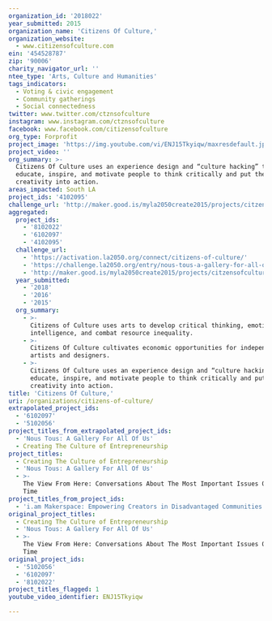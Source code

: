 ```yaml
---
organization_id: '2018022'
year_submitted: 2015
organization_name: 'Citizens Of Culture,'
organization_website:
  - www.citizensofculture.com
ein: '454528787'
zip: '90006'
charity_navigator_url: ''
ntee_type: 'Arts, Culture and Humanities'
tags_indicators:
  - Voting & civic engagement
  - Community gatherings
  - Social connectedness
twitter: www.twitter.com/ctznsofculture
instagram: www.instagram.com/ctznsofculture
facebook: www.facebook.com/citizensofculture
org_type: Forprofit
project_image: 'https://img.youtube.com/vi/ENJ15Tkyiqw/maxresdefault.jpg'
project_video: ''
org_summary: >-
  Citizens Of Culture uses an experience design and “culture hacking” to
  educate, inspire, and motivate people to think critically and put their
  creativity into action.
areas_impacted: South LA
project_ids: '4102095'
challenge_url: 'http://maker.good.is/myla2050create2015/projects/citzensofculture.html'
aggregated:
  project_ids:
    - '8102022'
    - '6102097'
    - '4102095'
  challenge_url:
    - 'https://activation.la2050.org/connect/citizens-of-culture/'
    - 'https://challenge.la2050.org/entry/nous-tous-a-gallery-for-all-of-us'
    - 'http://maker.good.is/myla2050create2015/projects/citzensofculture.html'
  year_submitted:
    - '2018'
    - '2016'
    - '2015'
  org_summary:
    - >-
      Citizens of Culture uses arts to develop critical thinking, emotional
      intelligence, and combat resource inequality.
    - >-
      Citizens Of Culture cultivates economic opportunities for independent
      artists and designers.
    - >-
      Citizens Of Culture uses an experience design and “culture hacking” to
      educate, inspire, and motivate people to think critically and put their
      creativity into action.
title: 'Citizens Of Culture,'
uri: /organizations/citizens-of-culture/
extrapolated_project_ids:
  - '6102097'
  - '5102056'
project_titles_from_extrapolated_project_ids:
  - 'Nous Tous: A Gallery For All Of Us'
  - Creating The Culture of Entrepreneurship
project_titles:
  - Creating The Culture of Entrepreneurship
  - 'Nous Tous: A Gallery For All Of Us'
  - >-
    The View From Here: Conversations About The Most Important Issues Of Our
    Time
project_titles_from_project_ids:
  - 'i.am Makerspace: Empowering Creators in Disadvantaged Communities'
original_project_titles:
  - Creating The Culture of Entrepreneurship
  - 'Nous Tous: A Gallery For All Of Us'
  - >-
    The View From Here: Conversations About The Most Important Issues Of Our
    Time
original_project_ids:
  - '5102056'
  - '6102097'
  - '8102022'
project_titles_flagged: 1
youtube_video_identifier: ENJ15Tkyiqw

---
```

